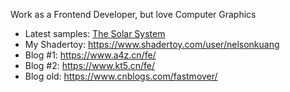 Work as a Frontend Developer, but love Computer Graphics
- Latest samples: [The Solar System](https://www.kt5.cn/3d-world/)   
- My Shadertoy: https://www.shadertoy.com/user/nelsonkuang
- Blog #1: https://www.a4z.cn/fe/
- Blog #2: https://www.kt5.cn/fe/
- Blog old: https://www.cnblogs.com/fastmover/
